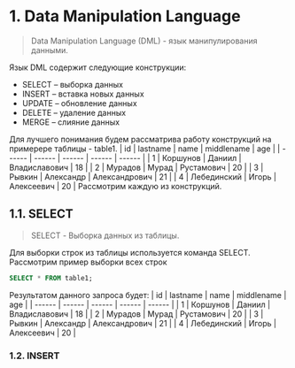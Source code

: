 # 1. Data Manipulation Language 
> Data Manipulation Language (DML) - язык манипулирования данными.

Язык DML содержит следующие конструкции:
 - SELECT – выборка данных
 - INSERT – вставка новых данных
 - UPDATE – обновление данных
 - DELETE – удаление данных
 - MERGE – слияние данных

Для лучшего понимания будем рассматрива работу конструкций на примерере таблицы - table1. 
| id | lastname | name | middlename | age |
| ------ | ------ | ------ | ------ | ------ |
| 1 | Коршунов | Даниил | Владиславович | 18 |
| 2 | Мурадов | Мурад | Рустамович | 20 |
| 3 | Рывкин | Александр | Александрович | 21 |
| 4 | Лебединский | Игорь | Алексеевич | 20 |
Рассмотрим каждую из конструкций.
## 1.1. SELECT
> SELECT - Выборка данных из таблицы.

Для выборки строк из таблицы используется команда SELECT. Рассмотрим пример выборки всех строк 
```sql
SELECT * FROM table1;
```
Результатом данного запроса будет: 
| id | lastname | name | middlename | age |
| ------ | ------ | ------ | ------ | ------ |
| 1 | Коршунов | Даниил | Владиславович | 18 |
| 2 | Мурадов | Мурад | Рустамович | 20 |
| 3 | Рывкин | Александр | Александрович | 21 |
| 4 | Лебединский | Игорь | Алексеевич | 20 |


### 1.2. INSERT 
